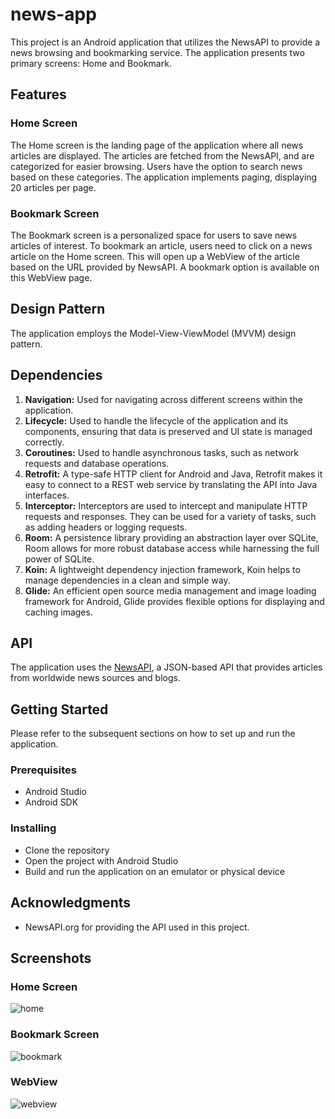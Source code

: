 # news-app

This project is an Android application that utilizes the NewsAPI to provide a news browsing and bookmarking service. The application presents two primary screens: Home and Bookmark.

## Features
### Home Screen
The Home screen is the landing page of the application where all news articles are displayed. The articles are fetched from the NewsAPI, and are categorized for easier browsing. Users have the option to search news based on these categories. The application implements paging, displaying 20 articles per page.

### Bookmark Screen
The Bookmark screen is a personalized space for users to save news articles of interest. To bookmark an article, users need to click on a news article on the Home screen. This will open up a WebView of the article based on the URL provided by NewsAPI. A bookmark option is available on this WebView page.

## Design Pattern
The application employs the Model-View-ViewModel (MVVM) design pattern.

## Dependencies
1. **Navigation:** Used for navigating across different screens within the application.
2. **Lifecycle:** Used to handle the lifecycle of the application and its components, ensuring that data is preserved and UI state is managed correctly.
3. **Coroutines:** Used to handle asynchronous tasks, such as network requests and database operations.
4. **Retrofit:** A type-safe HTTP client for Android and Java, Retrofit makes it easy to connect to a REST web service by translating the API into Java interfaces.
5. **Interceptor:** Interceptors are used to intercept and manipulate HTTP requests and responses. They can be used for a variety of tasks, such as adding headers or logging requests.
6. **Room:** A persistence library providing an abstraction layer over SQLite, Room allows for more robust database access while harnessing the full power of SQLite.
7. **Koin:** A lightweight dependency injection framework, Koin helps to manage dependencies in a clean and simple way.
8. **Glide:** An efficient open source media management and image loading framework for Android, Glide provides flexible options for displaying and caching images.

## API
The application uses the [NewsAPI](https://newsapi.org/), a JSON-based API that provides articles from worldwide news sources and blogs.

## Getting Started
Please refer to the subsequent sections on how to set up and run the application.

### Prerequisites
* Android Studio
* Android SDK

### Installing
* Clone the repository
* Open the project with Android Studio
* Build and run the application on an emulator or physical device

## Acknowledgments
* NewsAPI.org for providing the API used in this project.

## Screenshots

### Home Screen
![home](https://github.com/adammilando/news-app/assets/79127421/997f6f62-71e2-4593-9d0e-f82e3ea05791)

### Bookmark Screen
![bookmark](https://github.com/adammilando/news-app/assets/79127421/470a1a4e-3dc7-4d77-a0b4-72852908d4ff)

### WebView
![webview](https://github.com/adammilando/news-app/assets/79127421/9662941e-1fdb-44cf-a980-97313823c2d6)
